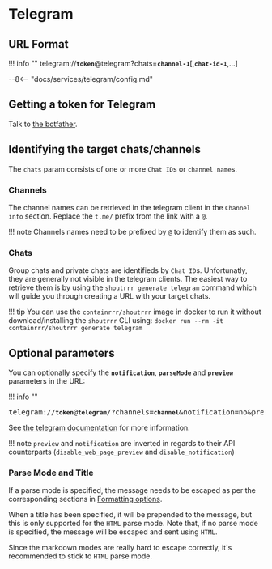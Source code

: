 # Telegram

## URL Format

!!! info ""
    telegram://__`token`__@telegram?chats=__`channel-1`__[,__`chat-id-1`__,...]
    
--8<-- "docs/services/telegram/config.md"

## Getting a token for Telegram

Talk to [the botfather](https://core.telegram.org/bots#6-botfather).

## Identifying the target chats/channels

The `chats` param consists of one or more `Chat ID`s or `channel name`s. 

### Channels
The channel names can be retrieved in the telegram client in the `Channel info` section. 
Replace the `t.me/` prefix from the link with a `@`.

!!! note
    Channels names need to be prefixed by `@` to identify them as such.

### Chats
Group chats and private chats are identifieds by `Chat ID`s. Unfortunatly, they are generally not visible in the
telegram clients.
The easiest way to retrieve them is by using the `shoutrrr generate telegram` command which will guide you through
creating a URL with your target chats.

!!! tip
    You can use the `containrrr/shoutrrr` image in docker to run it without download/installing the `shoutrrr` CLI using:
    ```
    docker run --rm -it containrrr/shoutrrr generate telegram
    ```

## Optional parameters

You can optionally specify the __`notification`__, __`parseMode`__ and __`preview`__ parameters in the URL:  

!!! info ""
    <pre>telegram://__`token`__@__`telegram`__/?channels=__`channel`__&notification=no&preview=false&parseMode=html</pre>

See [the telegram documentation](https://core.telegram.org/bots/api#sendmessage) for more information.

!!! note
    `preview` and `notification` are inverted in regards to their API counterparts (`disable_web_page_preview` and `disable_notification`)

### Parse Mode and Title

If a parse mode is specified, the message needs to be escaped as per the corresponding sections in
[Formatting options](https://core.telegram.org/bots/api#formatting-options).

When a title has been specified, it will be prepended to the message, but this is only supported for
the `HTML` parse mode. Note that, if no parse mode is specified, the message will be escaped and sent using `HTML`.

Since the markdown modes are really hard to escape correctly, it's recommended to stick to `HTML` parse mode.